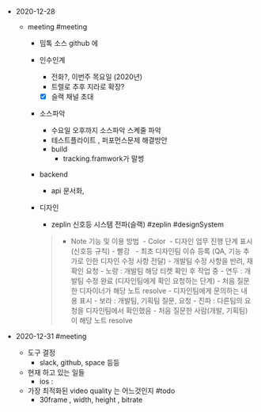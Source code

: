 - 2020-12-28
	- meeting #meeting
		- 밈톡 소스 github 에 
		- 인수인계 
			- 전화?, 이번주 목요일 (2020년)
			- 트렐로 추후 지라로 확장?
			- [x] 슬랙 채널 초대 
		- 소스파악
			- 수요일 오후까지 소스파악 스켸줄 파악
			- 테스트플라이트 , 퍼포먼스문제 해결방안 
			- build 
				- tracking.framwork가 말썽
		- backend 
			- api 문서화, 
		- 디자인 
			- zeplin 신호등 시스템 전파(슬랙) #zeplin #designSystem 

			> - Note 기능 및 이용 방법 
				- Color 
					- 디자인 업무 진행 단계 표시 (신호등 규칙)
						- 빨강  
							- 최초 디자인팀 이슈 등록 (QA, 기능 추가로 인한 디자인 수정 사항 전달)
							- 개발팀 수정 사항을 반려, 재확인 요청
						- 노랑 : 개발팀 해당 티켓 확인 후 작업 중
						- 연두 : 개발팀 수정 완료 (디자인팀에게 확인 요청하는 단계)
							- 처음 질문한 디자이너가 해당 노트 resolve
							- 디자인팀에게 문의하는 내용 표시
						- 보라 : 개발팀, 기획팀 질문, 요청
						- 진파 : 다른팀의 요청을 디자인팀에서 확인했음
						- 처음 질문한 사람(개발, 기획팀)이 해당 노트 resolve

- 2020-12-31 #meeting 
	- 도구 결정 
		- slack, github, space 등등 
	- 현재 하고 있는 일들
		- ios : 
	- 가장 최적화된 video quality 는 어느것인지 #todo 
		- 30frame , width, height , bitrate

